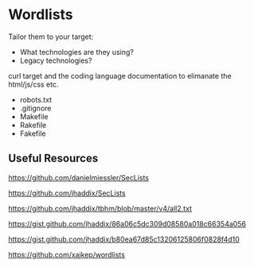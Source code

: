 # Wordlists

Tailor them to your target:

- What technologies are they using?
- Legacy technologies?



curl target and the coding language documentation to elimanate the html/js/css etc.


- robots.txt
- .gitignore
- Makefile
- Rakefile
- Fakefile

## Useful Resources

https://github.com/danielmiessler/SecLists

https://github.com/jhaddix/SecLists

https://github.com/jhaddix/tbhm/blob/master/v4/all2.txt

https://gist.github.com/jhaddix/86a06c5dc309d08580a018c66354a056

https://gist.github.com/jhaddix/b80ea67d85c13206125806f0828f4d10

https://github.com/xajkep/wordlists

